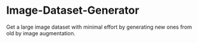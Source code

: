 # Image-Dataset-Generator
Get a large image dataset with minimal effort by generating new ones from old by image augmentation. 
